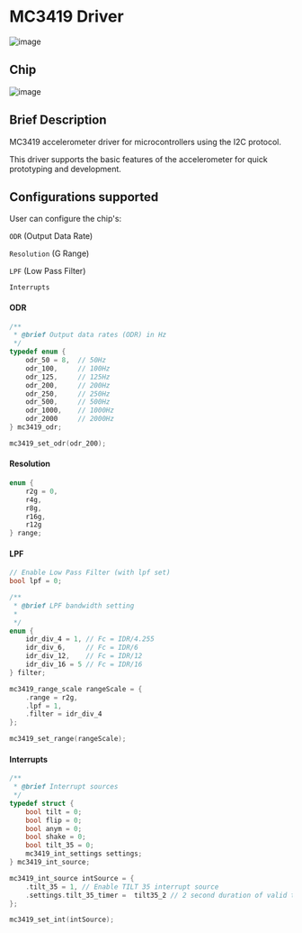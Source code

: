 # MC3419 Driver
![image](https://user-images.githubusercontent.com/50047346/222525058-e980e436-bfd0-4b9a-aadf-7afdd8e5a448.png)

## Chip
![image](https://user-images.githubusercontent.com/50047346/222525238-7327ca08-2665-4b27-8a10-ab8403c02b4a.png)

## Brief Description
MC3419 accelerometer driver for microcontrollers using the I2C protocol.

This driver supports the basic features of the accelerometer for quick prototyping and development.

## Configurations supported
User can configure the chip's:

```ODR``` (Output Data Rate)

```Resolution``` (G Range)

```LPF``` (Low Pass Filter)

```Interrupts```

#### ODR

```c
/**
 * @brief Output data rates (ODR) in Hz
 */
typedef enum {
    odr_50 = 8,  // 50Hz
    odr_100,     // 100Hz
    odr_125,     // 125Hz
    odr_200,     // 200Hz
    odr_250,     // 250Hz
    odr_500,     // 500Hz
    odr_1000,    // 1000Hz
    odr_2000     // 2000Hz
} mc3419_odr;
```
```c
mc3419_set_odr(odr_200);
```

#### Resolution
```c
enum {
    r2g = 0,
    r4g,
    r8g,
    r16g,
    r12g
} range;
```

#### LPF
```c
// Enable Low Pass Filter (with lpf set)
bool lpf = 0;

/**
 * @brief LPF bandwidth setting
 * 
 */
enum {
    idr_div_4 = 1, // Fc = IDR/4.255
    idr_div_6,     // Fc = IDR/6
    idr_div_12,    // Fc = IDR/12
    idr_div_16 = 5 // Fc = IDR/16
} filter;
```
```c
mc3419_range_scale rangeScale = {
    .range = r2g,
    .lpf = 1,
    .filter = idr_div_4
};

mc3419_set_range(rangeScale);
```

#### Interrupts
```c
/**
 * @brief Interrupt sources
 */
typedef struct {
    bool tilt = 0;
    bool flip = 0;
    bool anym = 0;
    bool shake = 0;
    bool tilt_35 = 0;
    mc3419_int_settings settings;
} mc3419_int_source;
```
```c
mc3419_int_source intSource = {
    .tilt_35 = 1, // Enable TILT 35 interrupt source
    .settings.tilt_35_timer =  tilt35_2 // 2 second duration of valid tilt-35 angle detection 
};

mc3419_set_int(intSource);
```
